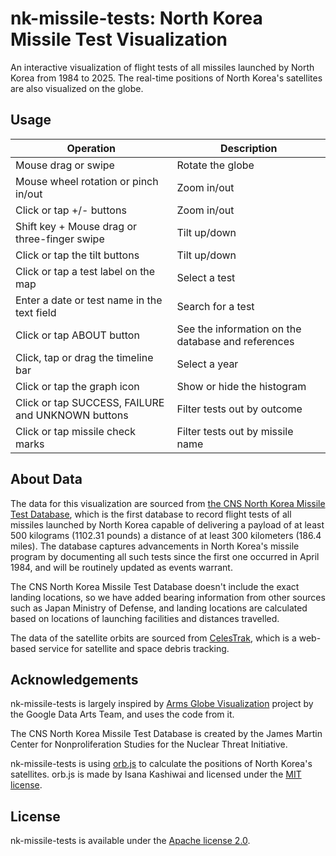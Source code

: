 # nk-missile-tests: North Korea Missile Test Visualization

An interactive visualization of flight tests of all missiles launched by North Korea from 1984 to 2025. The real-time positions of North Korea's satellites are also visualized on the globe.
## Usage

Operation | Description
--- | ---
Mouse drag or swipe | Rotate the globe
Mouse wheel rotation or pinch in/out | Zoom in/out
Click or tap +/- buttons | Zoom in/out
Shift key + Mouse drag or three-finger swipe | Tilt up/down
Click or tap the tilt buttons | Tilt up/down
Click or tap a test label on the map | Select a test
Enter a date or test name in the text field | Search for a test
Click or tap ABOUT button | See the information on the database and references
Click, tap or drag the timeline bar | Select a year
Click or tap the graph icon | Show or hide the histogram
Click or tap SUCCESS, FAILURE and UNKNOWN buttons | Filter tests out by outcome
Click or tap missile check marks | Filter tests out by missile name

## About Data

The data for this visualization are sourced from [the CNS North Korea Missile Test Database](http://www.nti.org/analysis/articles/cns-north-korea-missile-test-database/), which is the first database to record flight tests of all missiles launched by North Korea capable of delivering a payload of at least 500 kilograms (1102.31 pounds) a distance of at least 300 kilometers (186.4 miles). The database captures advancements in North Korea's missile program by documenting all such tests since the first one occurred in April 1984, and will be routinely updated as events warrant.

The CNS North Korea Missile Test Database doesn't include the exact landing locations, so we have added bearing information from other sources such as Japan Ministry of Defense, and landing locations are calculated based on locations of launching facilities and distances travelled.

The data of the satellite orbits are sourced from [CelesTrak](https://celestrak.org), which is a web-based service for satellite and space debris tracking.

## Acknowledgements

nk-missile-tests is largely inspired by [Arms Globe Visualization](https://github.com/dataarts/armsglobe) project by the Google Data Arts Team, and uses the code from it.

The CNS North Korea Missile Test Database is created by the James Martin Center for Nonproliferation Studies for the Nuclear Threat Initiative.

nk-missile-tests is using [orb.js](https://github.com/lizard-isana/orb.js) to calculate the positions of North Korea's satellites. orb.js is made by Isana Kashiwai and licensed under the [MIT license](https://github.com/lizard-isana/orb.js/blob/master/MIT-LICENSE).

## License

nk-missile-tests is available under the [Apache license 2.0](opensource.org/licenses/Apache-2.0).
